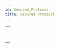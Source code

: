 ```yaml
---
id: Secured_Protocol
title: Secured Protocol
---
```



||
|---|
|[<!-- INCLUDE #_command_.GENERATE CERTIFICATE REQUEST.Syntax -->](../../commands-legacy/generate-certificate-request.md)<br/>|
|[<!-- INCLUDE #_command_.GENERATE ENCRYPTION KEYPAIR.Syntax -->](../../commands-legacy/generate-encryption-keypair.md)<br/>|
